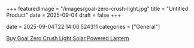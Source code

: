 +++
featuredImage = "/images/goal-zero-crush-light.jpg"
title = "Untitled Product"
date = 2025-09-04
draft = false
+++

date = 2025-09-04T22:14:00.524311
categories = ["General"]

[Buy Goal Zero Crush Light Solar Powered Lantern](https://www.amazon.com/dp/B07BMJPH8L)
